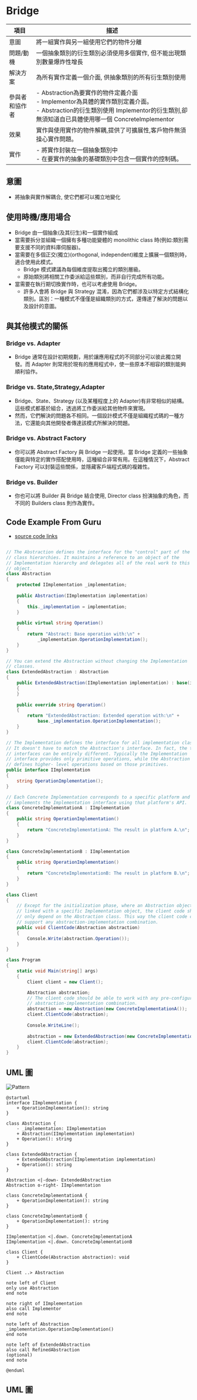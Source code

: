 # Bridge

| 項目      | 描述 |
| -------- | ------- |
| 意圖 | 將一組實作與另一組使用它們的物件分離 |
| 問題/動機 | 一個抽象類別的衍生類別必須使用多個實作, 但不能出現類別數量爆炸性增長 |
| 解決方案      | 為所有實作定義一個介面, 供抽象類別的所有衍生類別使用 | 
| 參與者和協作者 | - Abstraction為要實作的物件定義介面 <br/> - Implementor為具體的實作類別定義介面。 <br/> - Abstraction的衍生類別使用 Implementor的衍生類別,卻無須知道自已具體使用哪一個 ConcreteImplementor<br/> |  
| 效果         | 實作與使用實作的物件解耦,提供了可擴展性,客戶物件無須操心實作問題。 | 
| 實作         | - 將實作封裝在一個抽象類別中 <br/> - 在要實作的抽象的基礎類別中包含一個實作的控制碼。 | 

## 意圖

- 將抽象與實作解耦合, 使它們都可以獨立地變化

## 使用時機/應用場合

- Bridge 由一個抽象(及其衍生)和一個實作組成
- 當需要拆分並組織一個擁有多種功能變體的 monolithic class 時(例如:類別需要支援不同的資料庫伺服器)。
- 當需要在多個正交(獨立)(orthogonal, independent)維度上擴展一個類別時，適合使用此模式。
  - Bridge 模式建議為每個維度提取出獨立的類別層級。
  - 原始類別將相關工作委派給這些類別，而非自行完成所有功能。
- 當需要在執行期切換實作時，也可以考慮使用 Bridge。
  - 許多人會將 Bridge 與 Strategy 混淆，因為它們都涉及以特定方式結構化類別。區別：一種模式不僅僅是組織類別的方式，還傳達了解決的問題以及設計的意圖。

## 與其他模式的關係

### Bridge vs. Adapter

- Bridge 通常在設計初期規劃，用於讓應用程式的不同部分可以彼此獨立開發。而 Adapter 則常用於現有的應用程式中，使一些原本不相容的類別能夠順利協作。

### Bridge vs. State,Strategy,Adapter

- Bridge、State、Strategy (以及某種程度上的 Adapter)有非常相似的結構。這些模式都基於組合，透過將工作委派給其他物件來實現。
- 然而，它們解決的問題各不相同。一個設計模式不僅是組織程式碼的一種方法，它還能向其他開發者傳達該模式所解決的問題。

### Bridge vs. Abstract Factory

- 你可以將 Abstract Factory 與 Bridge 一起使用。當 Bridge 定義的一些抽象僅能與特定的實作搭配使用時，這種組合非常有用。在這種情況下，Abstract Factory 可以封裝這些關係，並隱藏客戶端程式碼的複雜性。

### Bridge vs. Builder

- 你也可以將 Builder 與 Bridge 結合使用, Director class 扮演抽象的角色，而不同的 Builders class 則作為實作。



## Code Example From Guru

- [source code links](https://refactoring.guru/design-patterns/bridge/csharp/example)

```csharp

// The Abstraction defines the interface for the "control" part of the two
// class hierarchies. It maintains a reference to an object of the
// Implementation hierarchy and delegates all of the real work to this
// object.
class Abstraction
{
    protected IImplementation _implementation;
    
    public Abstraction(IImplementation implementation)
    {
        this._implementation = implementation;
    }
    
    public virtual string Operation()
    {
        return "Abstract: Base operation with:\n" + 
            _implementation.OperationImplementation();
    }
}

// You can extend the Abstraction without changing the Implementation
// classes.
class ExtendedAbstraction : Abstraction
{
    public ExtendedAbstraction(IImplementation implementation) : base(implementation)
    {
    }
    
    public override string Operation()
    {
        return "ExtendedAbstraction: Extended operation with:\n" +
            base._implementation.OperationImplementation();
    }
}

// The Implementation defines the interface for all implementation classes.
// It doesn't have to match the Abstraction's interface. In fact, the two
// interfaces can be entirely different. Typically the Implementation
// interface provides only primitive operations, while the Abstraction
// defines higher- level operations based on those primitives.
public interface IImplementation
{
    string OperationImplementation();
}

// Each Concrete Implementation corresponds to a specific platform and
// implements the Implementation interface using that platform's API.
class ConcreteImplementationA : IImplementation
{
    public string OperationImplementation()
    {
        return "ConcreteImplementationA: The result in platform A.\n";
    }
}

class ConcreteImplementationB : IImplementation
{
    public string OperationImplementation()
    {
        return "ConcreteImplementationB: The result in platform B.\n";
    }
}

class Client
{
    // Except for the initialization phase, where an Abstraction object gets
    // linked with a specific Implementation object, the client code should
    // only depend on the Abstraction class. This way the client code can
    // support any abstraction-implementation combination.
    public void ClientCode(Abstraction abstraction)
    {
        Console.Write(abstraction.Operation());
    }
}

class Program
{
    static void Main(string[] args)
    {
        Client client = new Client();

        Abstraction abstraction;
        // The client code should be able to work with any pre-configured
        // abstraction-implementation combination.
        abstraction = new Abstraction(new ConcreteImplementationA());
        client.ClientCode(abstraction);
        
        Console.WriteLine();
        
        abstraction = new ExtendedAbstraction(new ConcreteImplementationB());
        client.ClientCode(abstraction);
    }
}
```

## UML 圖

![Pattern](../resources/UML_Bridge.svg)

```
@startuml
interface IImplementation {
    + OperationImplementation(): string
}

class Abstraction {
    - _implementation: IImplementation
    + Abstraction(IImplementation implementation)
    + Operation(): string
}

class ExtendedAbstraction {
    + ExtendedAbstraction(IImplementation implementation)
    + Operation(): string
}

Abstraction <|-down- ExtendedAbstraction
Abstraction o-right- IImplementation

class ConcreteImplementationA {
    + OperationImplementation(): string
}

class ConcreteImplementationB {
    + OperationImplementation(): string
}

IImplementation <|.down. ConcreteImplementationA
IImplementation <|.down. ConcreteImplementationB

class Client {
    + ClientCode(Abstraction abstraction): void
}

Client ..> Abstraction

note left of Client 
only use Abstraction
end note

note right of IImplementation
also call Implementor
end note

note left of Abstraction
_implementation.OperationImplementation()
end note

note left of ExtendedAbstraction
also call RefinedAbstraction
(optional)
end note

@enduml
```


## UML 圖
